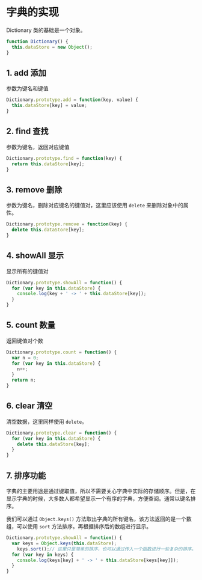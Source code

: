 # 字典的实现

Dictionary 类的基础是一个对象。

```javascript
function Dictionary() {
  this.dataStore = new Object();
}
```

## 1. add 添加

参数为键名和键值

```javascript
Dictionary.prototype.add = function(key, value) {
  this.dataStore[key] = value;
}
```

## 2. find 查找

参数为键名，返回对应键值

```javascript
Dictionary.prototype.find = function(key) {
  return this.dataStore[key];
}
```

## 3. remove 删除

参数为键名，删除对应键名的键值对，这里应该使用 `delete` 来删除对象中的属性。

```javascript
Dictionary.prototype.remove = function(key) {
  delete this.dataStore[key];
}
```

## 4. showAll 显示

显示所有的键值对

```javascript
Dictionary.prototype.showAll = function() {
  for (var key in this.dataStore) {
    console.log(key + ' -> ' + this.dataStore[key]);
  }
}
```

## 5. count 数量

返回键值对个数

```javascript
Dictionary.prototype.count = function() {
  var n = 0;
  for (var key in this.dataStore) {
    n++;
  }
  return n;
}
```

## 6. clear 清空

清空数据，这里同样使用 `delete`。

```javascript
Dictionary.prototype.clear = function() {
  for (var key in this.dataStore) {
    delete this.dataStore[key];
  }
}
```

## 7. 排序功能

字典的主要用途是通过键取值，所以不需要关心字典中实际的存储顺序。但是，在显示字典的时候，大多数人都希望显示一个有序的字典，方便查阅。通常以键名排序。

我们可以通过 `Object.keys()` 方法取出字典的所有键名，该方法返回的是一个数组，可以使用 `sort` 方法排序。再根据排序后的数组进行显示。

```javascript
Dictionary.prototype.showAll = function() {
  var keys = Object.keys(this.dataStore);
    keys.sort();// 这里只是简单的排序，也可以通过传入一个函数进行一些复杂的排序。
  for (var key in keys) {
    console.log(keys[key] + ' -> ' + this.dataStore[keys[key]]);
  }
}
```


